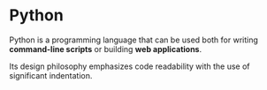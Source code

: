 # Python

Python is a programming language that can be used both for writing **command-line scripts** or building **web applications**.

Its design philosophy emphasizes code readability with the use of significant indentation.

